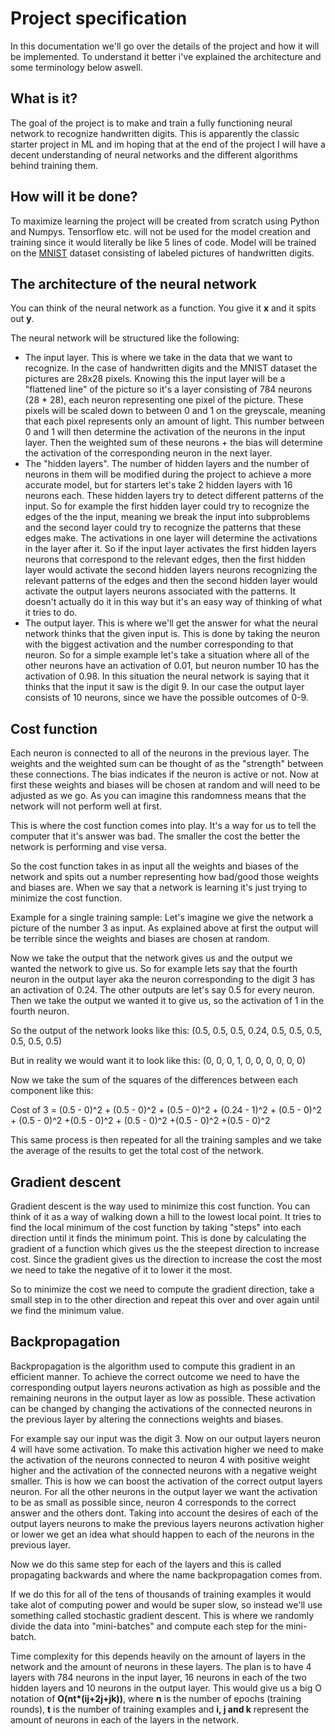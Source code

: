 # Project specification

In this documentation we'll go over the details of the project and how it will be implemented. To understand it better i've explained the architecture and some terminology below aswell.

## What is it?
The goal of the project is to make and train a fully functioning neural network to recognize handwritten digits. This is apparently the classic starter project in ML and im hoping that at the end of the project I will have a decent understanding of neural networks and the different algorithms behind training them.

## How will it be done?
To maximize learning the project will be created from scratch using Python and Numpys. Tensorflow etc. will not be used for the model creation and training since it would literally be like 5 lines of code. Model will be trained on the [MNIST](http://yann.lecun.com/exdb/mnist/) dataset consisting of labeled pictures of handwritten digits.

## The architecture of the neural network
You can think of the neural network as a function. You give it <b>x</b> and it spits out <b>y</b>.

The neural network will be structured like the following:
- The input layer. This is where we take in the data that we want to recognize. In the case of handwritten digits and the MNIST dataset the pictures are 28x28 pixels. Knowing this the input layer will be a "flattened line" of the picture so it's a layer consisting of 784 neurons (28 * 28), each neuron representing one pixel of the picture. These pixels will be scaled down to between 0 and 1 on the greyscale, meaning that each pixel represents only an amount of light. This number between 0 and 1 will then determine the activation of the neurons in the input layer. Then the weighted sum of these neurons + the bias will determine the activation of the corresponding neuron in the next layer.
- The "hidden layers". The number of hidden layers and the number of neurons in them will be modified during the project to achieve a more accurate model, but for starters let's take 2 hidden layers with 16 neurons each. These hidden layers try to detect different patterns of the input. So for example the first hidden layer could try to recognize the edges of the the input, meaning we break the input into subproblems and the second layer could try to recognize the patterns that these edges make. The activations in one layer will determine the activations in the layer after it. So if the input layer activates the first hidden layers neurons that correspond to the relevant edges, then the first hidden layer would activate the second hidden layers neurons recognizing the relevant patterns of the edges and then the second hidden layer would activate the output layers neurons associated with the patterns. It doesn't actually do it in this way but it's an easy way of thinking of what it tries to do.
- The output layer. This is where we'll get the answer for what the neural network thinks that the given input is. This is done by taking the neuron with the biggest activation and the number corresponding to that neuron. So for a simple example let's take a situation where all of the other neurons have an activation of 0.01, but neuron number 10 has the activation of 0.98. In this situation the neural network is saying that it thinks that the input it saw is the digit 9. In our case the output layer consists of 10 neurons, since we have the possible outcomes of 0-9.

## Cost function
Each neuron is connected to all of the neurons in the previous layer. The weights and the weighted sum can be thought of as the "strength" between these connections. The bias indicates if the neuron is active or not. Now at first these weights and biases will be chosen at random and will need to be adjusted as we go. As you can imagine this randomness means that the network will not perform well at first.

This is where the cost function comes into play. It's a way for us to tell the computer that it's answer was bad. The smaller the cost the better the network is performing and vise versa.

So the cost function takes in as input all the weights and biases of the network and spits out a number representing how bad/good those weights and biases are. When we say that a network is learning it's just trying to minimize the cost function.

Example for a single training sample:
Let's imagine we give the network a picture of the number 3 as input. As explained above at first the output will be terrible since the weights and biases are chosen at random.

Now we take the output that the network gives us and the output we wanted the network to give us. So for example lets say that the fourth neuron in the output layer aka the neuron corresponding to the digit 3 has an activation of 0.24. The other outputs are let's say 0.5 for every neuron. Then we take the output we wanted it to give us, so the activation of 1 in the fourth neuron.

So the output of the network looks like this: (0.5, 0.5, 0.5, 0.24, 0.5, 0.5, 0.5, 0.5, 0.5, 0.5)

But in reality we would want it to look like this: (0, 0, 0, 1, 0, 0, 0, 0, 0, 0)

Now we take the sum of the squares of the differences between each component like this:

Cost of 3 = (0.5 - 0)^2 + (0.5 - 0)^2 + (0.5 - 0)^2 + (0.24 - 1)^2 + (0.5 - 0)^2 + (0.5 - 0)^2 +(0.5 - 0)^2 + (0.5 - 0)^2 +(0.5 - 0)^2 +(0.5 - 0)^2

This same process is then repeated for all the training samples and we take the average of the results to get the total cost of the network.

## Gradient descent
Gradient descent is the way used to minimize this cost function. You can think of it as a way of walking down a hill to the lowest local point. It tries to find the local minimum of the cost function by taking "steps" into each direction until it finds the minimum point. This is done by calculating the gradient of a function which gives us the the steepest direction to increase cost. Since the gradient gives us the direction to increase the cost the most we need to take the negative of it to lower it the most.

So to minimize the cost we need to compute the gradient direction, take a small step in to the other direction and repeat this over and over again until we find the minimum value.

## Backpropagation
Backpropagation is the algorithm used to compute this gradient in an efficient manner. To achieve the correct outcome we need to have the corresponding output layers neurons activation as high as possible and the remaining neurons in the output layer as low as possible. These activation can be changed by changing the activations of the connected neurons in the previous layer by altering the connections weights and biases. 

For example say our input was the digit 3. Now on our output layers neuron 4 will have some activation. To make this activation higher we need to make the activation of the neurons connected to neuron 4 with positive weight higher and the activation of the connected neurons with a negative weight smaller. This is how we can boost the activation of the correct output layers neuron. For all the other neurons in the output layer we want the activation to be as small as possible since, neuron 4 corresponds to the correct answer and the others dont. Taking into account the desires of each of the output layers neurons to make the previous layers neurons activation higher or lower we get an idea what should happen to each of the neurons in the previous layer.

Now we do this same step for each of the layers and this is called propagating backwards and where the name backpropagation comes from.

If we do this for all of the tens of thousands of training examples it would take alot of computing power and would be super slow, so instead we'll use something called stochastic gradient descent. This is where we randomly divide the data into "mini-batches" and compute each step for the mini-batch.

Time complexity for this depends heavily on the amount of layers in the network and the amount of neurons in these layers. The plan is to have 4 layers with 784 neurons in the input layer, 16 neurons in each of the two hidden layers and 10 neurons in the output layer. This would give us a big O notation of <b>O(nt*(ij+2j+jk))</b>, where <b>n</b> is the number of epochs (training rounds), <b>t</b> is the number of training examples and <b>i, j and k</b> represent the amount of neurons in each of the layers in the network.
